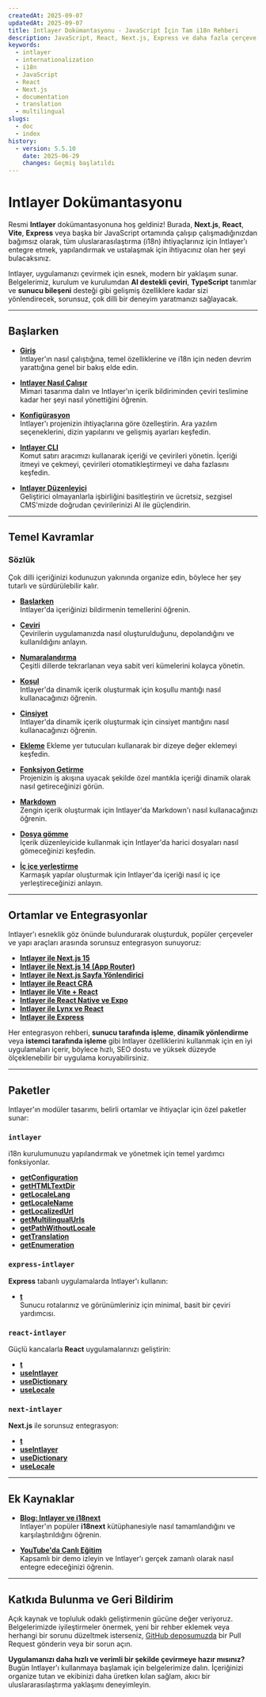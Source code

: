 ```yaml
---
createdAt: 2025-09-07
updatedAt: 2025-09-07
title: Intlayer Dokümantasyonu - JavaScript İçin Tam i18n Rehberi
description: JavaScript, React, Next.js, Express ve daha fazla çerçeve için modern uluslararasılaştırma kütüphanesi Intlayer için tam dokümantasyon.
keywords:
  - intlayer
  - internationalization
  - i18n
  - JavaScript
  - React
  - Next.js
  - documentation
  - translation
  - multilingual
slugs:
  - doc
  - index
history:
  - version: 5.5.10
    date: 2025-06-29
    changes: Geçmiş başlatıldı
---
```


# Intlayer Dokümantasyonu

Resmi **Intlayer** dokümantasyonuna hoş geldiniz! Burada, **Next.js**, **React**, **Vite**, **Express** veya başka bir JavaScript ortamında çalışıp çalışmadığınızdan bağımsız olarak, tüm uluslararasılaştırma (i18n) ihtiyaçlarınız için Intlayer'ı entegre etmek, yapılandırmak ve ustalaşmak için ihtiyacınız olan her şeyi bulacaksınız.

Intlayer, uygulamanızı çevirmek için esnek, modern bir yaklaşım sunar. Belgelerimiz, kurulum ve kurulumdan **AI destekli çeviri**, **TypeScript** tanımlar ve **sunucu bileşeni** desteği gibi gelişmiş özelliklere kadar sizi yönlendirecek, sorunsuz, çok dilli bir deneyim yaratmanızı sağlayacak.

---

## Başlarken

- **[Giriş](https://github.com/aymericzip/intlayer/blob/main/docs/docs/en/introduction.md)**  
  Intlayer'ın nasıl çalıştığına, temel özelliklerine ve i18n için neden devrim yarattığına genel bir bakış elde edin.

- **[Intlayer Nasıl Çalışır](https://github.com/aymericzip/intlayer/blob/main/docs/docs/en/how_works_intlayer.md)**  
  Mimari tasarıma dalın ve Intlayer'ın içerik bildiriminden çeviri teslimine kadar her şeyi nasıl yönettiğini öğrenin.

- **[Konfigürasyon](https://github.com/aymericzip/intlayer/blob/main/docs/docs/en/configuration.md)**  
  Intlayer'ı projenizin ihtiyaçlarına göre özelleştirin. Ara yazılım seçeneklerini, dizin yapılarını ve gelişmiş ayarları keşfedin.

- **[Intlayer CLI](https://github.com/aymericzip/intlayer/blob/main/docs/docs/en/intlayer_cli.md)**  
  Komut satırı aracımızı kullanarak içeriği ve çevirileri yönetin. İçeriği itmeyi ve çekmeyi, çevirileri otomatikleştirmeyi ve daha fazlasını keşfedin.

- **[Intlayer Düzenleyici](https://github.com/aymericzip/intlayer/blob/main/docs/docs/en/intlayer_visual_editor.md)**  
  Geliştirici olmayanlarla işbirliğini basitleştirin ve ücretsiz, sezgisel CMS'mizde doğrudan çevirilerinizi AI ile güçlendirin.

---

## Temel Kavramlar

### Sözlük

Çok dilli içeriğinizi kodunuzun yakınında organize edin, böylece her şey tutarlı ve sürdürülebilir kalır.

- **[Başlarken](https://github.com/aymericzip/intlayer/blob/main/docs/docs/en/dictionary/content_file.md)**  
  Intlayer'da içeriğinizi bildirmenin temellerini öğrenin.

- **[Çeviri](https://github.com/aymericzip/intlayer/blob/main/docs/docs/en/dictionary/translation.md)**  
  Çevirilerin uygulamanızda nasıl oluşturulduğunu, depolandığını ve kullanıldığını anlayın.

- **[Numaralandırma](https://github.com/aymericzip/intlayer/blob/main/docs/docs/en/dictionary/enumeration.md)**  
  Çeşitli dillerde tekrarlanan veya sabit veri kümelerini kolayca yönetin.

- **[Koşul](https://github.com/aymericzip/intlayer/blob/main/docs/docs/en/dictionary/conditional.md)**  
  Intlayer'da dinamik içerik oluşturmak için koşullu mantığı nasıl kullanacağınızı öğrenin.

- **[Cinsiyet](https://github.com/aymericzip/intlayer/blob/main/docs/docs/en/dictionary/gender.md)**  
  Intlayer'da dinamik içerik oluşturmak için cinsiyet mantığını nasıl kullanacağınızı öğrenin.

- **[Ekleme](https://github.com/aymericzip/intlayer/blob/main/docs/docs/en/dictionary/insertion.md)**
  Ekleme yer tutucuları kullanarak bir dizeye değer eklemeyi keşfedin.

- **[Fonksiyon Getirme](https://github.com/aymericzip/intlayer/blob/main/docs/docs/en/dictionary/function_fetching.md)**  
  Projenizin iş akışına uyacak şekilde özel mantıkla içeriği dinamik olarak nasıl getireceğinizi görün.

- **[Markdown](https://github.com/aymericzip/intlayer/blob/main/docs/docs/en/dictionary/markdown.md)**  
  Zengin içerik oluşturmak için Intlayer'da Markdown'ı nasıl kullanacağınızı öğrenin.

- **[Dosya gömme](https://github.com/aymericzip/intlayer/blob/main/docs/docs/en/dictionary/file_embeddings.md)**  
  İçerik düzenleyicide kullanmak için Intlayer'da harici dosyaları nasıl gömeceğinizi keşfedin.

- **[İç içe yerleştirme](https://github.com/aymericzip/intlayer/blob/main/docs/docs/en/dictionary/nesting.md)**  
  Karmaşık yapılar oluşturmak için Intlayer'da içeriği nasıl iç içe yerleştireceğinizi anlayın.

---

## Ortamlar ve Entegrasyonlar

Intlayer'ı esneklik göz önünde bulundurarak oluşturduk, popüler çerçeveler ve yapı araçları arasında sorunsuz entegrasyon sunuyoruz:

- **[Intlayer ile Next.js 15](https://github.com/aymericzip/intlayer/blob/main/docs/docs/en/intlayer_with_nextjs_15.md)**
- **[Intlayer ile Next.js 14 (App Router)](https://github.com/aymericzip/intlayer/blob/main/docs/docs/en/intlayer_with_nextjs_14.md)**
- **[Intlayer ile Next.js Sayfa Yönlendirici](https://github.com/aymericzip/intlayer/blob/main/docs/docs/en/intlayer_with_nextjs_page_router.md)**
- **[Intlayer ile React CRA](https://github.com/aymericzip/intlayer/blob/main/docs/docs/en/intlayer_with_create_react_app.md)**
- **[Intlayer ile Vite + React](https://github.com/aymericzip/intlayer/blob/main/docs/docs/en/intlayer_with_vite+react.md)**
- **[Intlayer ile React Native ve Expo](https://github.com/aymericzip/intlayer/blob/main/docs/docs/en/intlayer_with_react_native+expo.md)**
- **[Intlayer ile Lynx ve React](https://github.com/aymericzip/intlayer/blob/main/docs/docs/en/intlayer_with_lynx+react.md)**
- **[Intlayer ile Express](https://github.com/aymericzip/intlayer/blob/main/docs/docs/en/intlayer_with_express.md)**

Her entegrasyon rehberi, **sunucu tarafında işleme**, **dinamik yönlendirme** veya **istemci tarafında işleme** gibi Intlayer özelliklerini kullanmak için en iyi uygulamaları içerir, böylece hızlı, SEO dostu ve yüksek düzeyde ölçeklenebilir bir uygulama koruyabilirsiniz.

---

## Paketler

Intlayer'ın modüler tasarımı, belirli ortamlar ve ihtiyaçlar için özel paketler sunar:

### `intlayer`

i18n kurulumunuzu yapılandırmak ve yönetmek için temel yardımcı fonksiyonlar.

- **[getConfiguration](https://github.com/aymericzip/intlayer/blob/main/docs/docs/en/packages/intlayer/getConfiguration.md)**
- **[getHTMLTextDir](https://github.com/aymericzip/intlayer/blob/main/docs/docs/en/packages/intlayer/getHTMLTextDir.md)**
- **[getLocaleLang](https://github.com/aymericzip/intlayer/blob/main/docs/docs/en/packages/intlayer/getLocaleLang.md)**
- **[getLocaleName](https://github.com/aymericzip/intlayer/blob/main/docs/docs/en/packages/intlayer/getLocaleName.md)**
- **[getLocalizedUrl](https://github.com/aymericzip/intlayer/blob/main/docs/docs/en/packages/intlayer/getLocalizedUrl.md)**
- **[getMultilingualUrls](https://github.com/aymericzip/intlayer/blob/main/docs/docs/en/packages/intlayer/getMultilingualUrls.md)**
- **[getPathWithoutLocale](https://github.com/aymericzip/intlayer/blob/main/docs/docs/en/packages/intlayer/getPathWithoutLocale.md)**
- **[getTranslation](https://github.com/aymericzip/intlayer/blob/main/docs/docs/en/packages/intlayer/getTranslation.md)**
- **[getEnumeration](https://github.com/aymericzip/intlayer/blob/main/docs/docs/en/packages/intlayer/getEnumeration.md)**

### `express-intlayer`

**Express** tabanlı uygulamalarda Intlayer'ı kullanın:

- **[t](https://github.com/aymericzip/intlayer/blob/main/docs/docs/en/packages/express-intlayer/t.md)**  
  Sunucu rotalarınız ve görünümleriniz için minimal, basit bir çeviri yardımcısı.

### `react-intlayer`

Güçlü kancalarla **React** uygulamalarınızı geliştirin:

- **[t](https://github.com/aymericzip/intlayer/blob/main/docs/docs/en/packages/react-intlayer/t.md)**
- **[useIntlayer](https://github.com/aymericzip/intlayer/blob/main/docs/docs/en/packages/react-intlayer/useIntlayer.md)**
- **[useDictionary](https://github.com/aymericzip/intlayer/blob/main/docs/docs/en/packages/react-intlayer/useDictionary.md)**
- **[useLocale](https://github.com/aymericzip/intlayer/blob/main/docs/docs/en/packages/react-intlayer/useLocale.md)**

### `next-intlayer`

**Next.js** ile sorunsuz entegrasyon:

- **[t](https://github.com/aymericzip/intlayer/blob/main/docs/docs/en/packages/next-intlayer/t.md)**
- **[useIntlayer](https://github.com/aymericzip/intlayer/blob/main/docs/docs/en/packages/next-intlayer/useIntlayer.md)**
- **[useDictionary](https://github.com/aymericzip/intlayer/blob/main/docs/docs/en/packages/next-intlayer/useDictionary.md)**
- **[useLocale](https://github.com/aymericzip/intlayer/blob/main/docs/docs/en/packages/next-intlayer/useLocale.md)**

---

## Ek Kaynaklar

- **[Blog: Intlayer ve i18next](https://github.com/aymericzip/intlayer/blob/main/docs/docs/en/intlayer_with_i18next.md)**  
  Intlayer'ın popüler **i18next** kütüphanesiyle nasıl tamamlandığını ve karşılaştırıldığını öğrenin.

- **[YouTube'da Canlı Eğitim](https://youtu.be/W2G7KxuSD4c?si=GyU_KpVhr61razRw)**  
  Kapsamlı bir demo izleyin ve Intlayer'ı gerçek zamanlı olarak nasıl entegre edeceğinizi öğrenin.

---

## Katkıda Bulunma ve Geri Bildirim

Açık kaynak ve topluluk odaklı geliştirmenin gücüne değer veriyoruz. Belgelerimizde iyileştirmeler önermek, yeni bir rehber eklemek veya herhangi bir sorunu düzeltmek isterseniz, [GitHub deposumuzda](https://github.com/aymericzip/intlayer/blob/main/docs/docs) bir Pull Request gönderin veya bir sorun açın.

**Uygulamanızı daha hızlı ve verimli bir şekilde çevirmeye hazır mısınız?** Bugün Intlayer'ı kullanmaya başlamak için belgelerimize dalın. İçeriğinizi organize tutan ve ekibinizi daha üretken kılan sağlam, akıcı bir uluslararasılaştırma yaklaşımı deneyimleyin.
